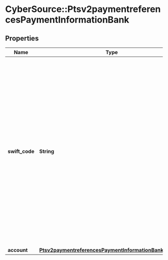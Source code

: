 # CyberSource::Ptsv2paymentreferencesPaymentInformationBank

## Properties
Name | Type | Description | Notes
------------ | ------------- | ------------- | -------------
**swift_code** | **String** | Bank&#39;s SWIFT code. You can use this field only when scoring a direct debit transaction. Required only for crossborder transactions.  For all possible values, see the &#x60;bank_swiftcode&#x60; field description in the _Decision Manager Using the SCMP API Developer Guide_ on the [CyberSource Business Center.](https://ebc2.cybersource.com/ebc2/) Click **Decision Manager** &gt; **Documentation** &gt; **Guides** &gt; _Decision Manager Using the SCMP API Developer Guide_ (PDF link).  | [optional] 
**account** | [**Ptsv2paymentreferencesPaymentInformationBankAccount**](Ptsv2paymentreferencesPaymentInformationBankAccount.md) |  | [optional] 


